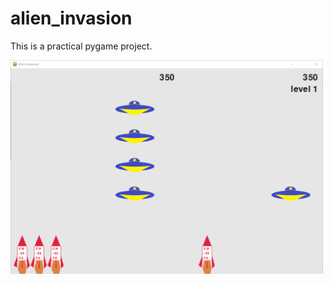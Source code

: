 # alien_invasion

 This is a practical pygame project.
 
 <img src="images/alien_invasion.png" width="500">
